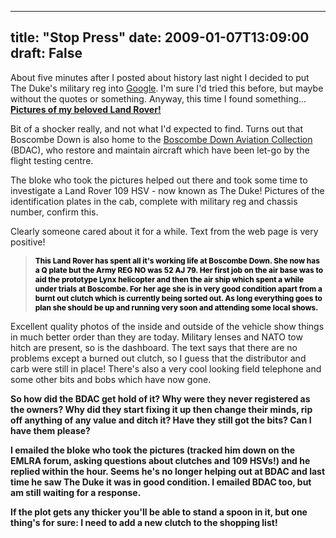 
---
title: "Stop Press"
date: 2009-01-07T13:09:00
draft: False
---

About five minutes after I posted about history last night I decided to put The Duke's military reg into <a href="http://www.google.co.uk/search?q=%2252+AJ+79%22">Google</a>.  I'm sure I'd tried this before, but maybe without the quotes or something.  Anyway, this time I found something...
<a href="http://plamill.tripod.com/id19.html">
<span style="font-weight: bold;">Pictures of my beloved Land Rover!</span></a>

Bit of a shocker really, and not what I'd expected to find.  Turns out that Boscombe Down is also home to the <a href="http://www.boscombedownaviationcollection.co.uk/">Boscombe Down Aviation Collection</a> (BDAC), who restore and maintain aircraft which have been let-go by the flight testing centre.

The bloke who took the pictures helped out there and took some time to investigate a Land Rover 109 HSV - now known as The Duke!  Pictures of the identification plates in the cab, complete with military reg and chassis number, confirm this.

Clearly someone cared about it for a while.  Text from the web page is very positive!
<span style="color: rgb(51, 102, 153);font-size:85%;" ><strong><span style="color: rgb(0, 0, 0);"></span></strong></span><blockquote><span style="color: rgb(51, 102, 153);font-size:85%;" ><strong><span style="color: rgb(0, 0, 0);">This Land Rover has spent all it's working life at Boscombe Down. She now has a Q plate but the Army REG NO was 52 AJ 79. Her first job on the air base was to aid the prototype Lynx helicopter and then the air ship which spent a while under trials at Boscombe. For her age she is in very good condition apart from a burnt out clutch which is currently being sorted out. As long everything goes to plan she should be up and running very soon and attending some local shows.</span></strong></span></blockquote>Excellent quality photos of the inside and outside of the vehicle show things in much better order than they are today.  Military lenses and NATO tow hitch are present, so is the dashboard.  The text says that there are no problems except a burned out clutch, so I guess that the distributor and carb were still in place!  There's also a very cool looking field telephone and some other bits and bobs which have now gone.<span style="font-weight: bold;">

</span>So how did the BDAC get hold of it?  Why were they never registered as the owners?  Why did they start fixing it up then change their minds, rip off anything of any value and ditch it?  Have they still got the bits?  Can I have them please?

I emailed the bloke who took the pictures (tracked him down on the EMLRA forum, asking questions about clutches and 109 HSVs!) and he replied within the hour.  Seems he's no longer helping out at BDAC and last time he saw The Duke it was in good condition.  I emailed BDAC too, but am still waiting for a response.

If the plot gets any thicker you'll be able to stand a spoon in it, but one thing's for sure:  I need to add a new clutch to the shopping list!